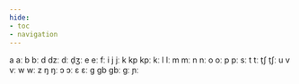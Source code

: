```yaml
---
hide:
- toc
- navigation
---
```

a
aː
b
bː
d
dzː
dː
d̠ʒː
e
eː
fː
i
j
jː
k
kp
kpː
kː
l
lː
m
mː
n
nː
o
oː
p
pː
sː
t
tː
t̠ʃ
t̠ʃː
u
v
vː
w
wː
z
ŋ
ŋː
ɔ
ɔː
ɛ
ɛː
ɡ
ɡb
ɡbː
ɡː
ɲː
